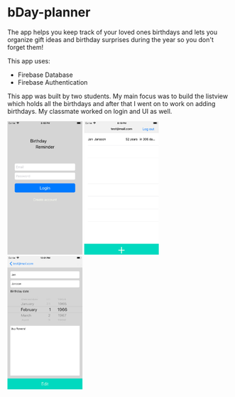 # bDay-planner
The app helps you keep track of your loved ones birthdays and lets you organize gift ideas and birthday surprises during the year so you don't forget them!

This app uses:
* Firebase Database
* Firebase Authentication

This app was built by two students. My main focus was to build the listview which holds all the birthdays and after that
I went on to work on adding birthdays. My classmate worked on login and UI as well.

<img src="Simulator%20Screen%20Shot%20-%20iPhone%208%20Plus%20-%202018-04-01%20at%2020.48.25.png" height="300"> <img src="Simulator%20Screen%20Shot%20-%20iPhone%208%20Plus%20-%202018-04-01%20at%2020.49.40.png" height="300"> <img src="Simulator%20Screen%20Shot%20-%20iPhone%208%20Plus%20-%202018-04-01%20at%2022.01.22.png" height="300">
